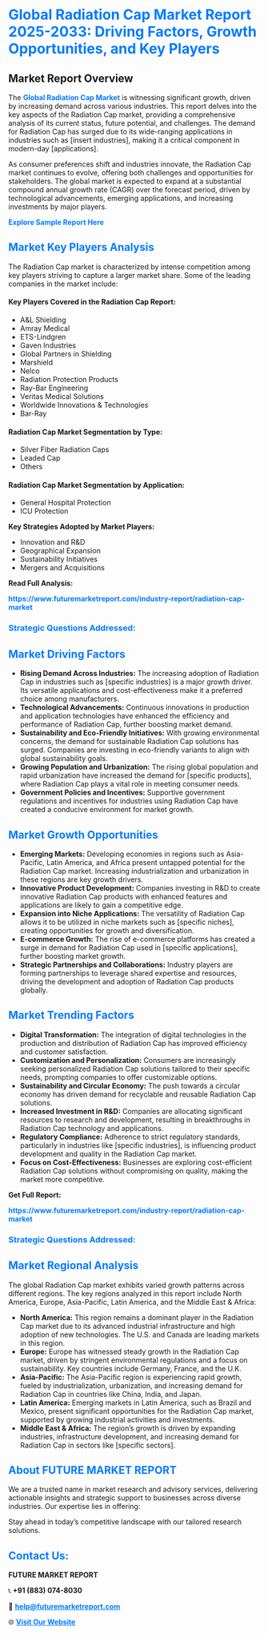 <h1 style="color: #007BFF;">Global Radiation Cap Market Report 2025-2033: Driving Factors, Growth Opportunities, and Key Players</h1>

<section id="overview">
<h2>Market Report Overview</h2>
<p>The <a href="https://www.futuremarketreport.com/industry-report/radiation-cap-market" style="color: #007BFF; text-decoration: none;"><strong>Global Radiation Cap Market</strong></a> is witnessing significant growth, driven by increasing demand across various industries. This report delves into the key aspects of the Radiation Cap market, providing a comprehensive analysis of its current status, future potential, and challenges. The demand for Radiation Cap has surged due to its wide-ranging applications in industries such as [insert industries], making it a critical component in modern-day [applications].</p>
<p>As consumer preferences shift and industries innovate, the Radiation Cap market continues to evolve, offering both challenges and opportunities for stakeholders. The global market is expected to expand at a substantial compound annual growth rate (CAGR) over the forecast period, driven by technological advancements, emerging applications, and increasing investments by major players.</p>
</section>

<section id="overview">
<p><a href="https://www.futuremarketreport.com/request-sample/reportId=109450" style="color: #007BFF; text-decoration: none;"><strong>Explore Sample Report Here</strong></a></p>
</section>

<section id="key-players">
<h2 style="color: #007BFF;">Market Key Players Analysis</h2>
<p>The Radiation Cap market is characterized by intense competition among key players striving to capture a larger market share. Some of the leading companies in the market include:</p>
<h4>Key Players Covered in the Radiation Cap Report:</h4>
<ul><li>A&amp;L Shielding</li><li>Amray Medical</li><li>ETS-Lindgren</li><li>Gaven Industries</li><li>Global Partners in Shielding</li><li>Marshield</li><li>Nelco</li><li>Radiation Protection Products</li><li>Ray-Bar Engineering</li><li>Veritas Medical Solutions</li><li>Worldwide Innovations &amp; Technologies</li><li>Bar-Ray</li></ul>
<h4>Radiation Cap Market Segmentation by Type:</h4>
<ul><li>Silver Fiber Radiation Caps</li><li>Leaded Cap</li><li>Others</li></ul>

<h4>Radiation Cap Market Segmentation by Application:</h4>
<ul><li>General Hospital Protection</li><li>ICU Protection</li></ul>
<p><strong>Key Strategies Adopted by Market Players:</strong></p>
<ul>
<li>Innovation and R&D</li>
<li>Geographical Expansion</li>
<li>Sustainability Initiatives</li>
<li>Mergers and Acquisitions</li>
</ul>
</section>

<section>
<p><strong>Read Full Analysis: </strong></p><a href="https://www.futuremarketreport.com/industry-report/radiation-cap-market" style="color: #007BFF; text-decoration: none;"><strong>https://www.futuremarketreport.com/industry-report/radiation-cap-market</strong></a>
<h3 style="color: #007BFF;">Strategic Questions Addressed:</h3>
</section>

<section id="driving-factors">
<h2 style="color: #007BFF;">Market Driving Factors</h2>
<ul>
<li><strong>Rising Demand Across Industries:</strong> The increasing adoption of Radiation Cap in industries such as [specific industries] is a major growth driver. Its versatile applications and cost-effectiveness make it a preferred choice among manufacturers.</li>
<li><strong>Technological Advancements:</strong> Continuous innovations in production and application technologies have enhanced the efficiency and performance of Radiation Cap, further boosting market demand.</li>
<li><strong>Sustainability and Eco-Friendly Initiatives:</strong> With growing environmental concerns, the demand for sustainable Radiation Cap solutions has surged. Companies are investing in eco-friendly variants to align with global sustainability goals.</li>
<li><strong>Growing Population and Urbanization:</strong> The rising global population and rapid urbanization have increased the demand for [specific products], where Radiation Cap plays a vital role in meeting consumer needs.</li>
<li><strong>Government Policies and Incentives:</strong> Supportive government regulations and incentives for industries using Radiation Cap have created a conducive environment for market growth.</li>
</ul>
</section>

<section id="growth-opportunities">
<h2 style="color: #007BFF;">Market Growth Opportunities</h2>
<ul>
<li><strong>Emerging Markets:</strong> Developing economies in regions such as Asia-Pacific, Latin America, and Africa present untapped potential for the Radiation Cap market. Increasing industrialization and urbanization in these regions are key growth drivers.</li>
<li><strong>Innovative Product Development:</strong> Companies investing in R&D to create innovative Radiation Cap products with enhanced features and applications are likely to gain a competitive edge.</li>
<li><strong>Expansion into Niche Applications:</strong> The versatility of Radiation Cap allows it to be utilized in niche markets such as [specific niches], creating opportunities for growth and diversification.</li>
<li><strong>E-commerce Growth:</strong> The rise of e-commerce platforms has created a surge in demand for Radiation Cap used in [specific applications], further boosting market growth.</li>
<li><strong>Strategic Partnerships and Collaborations:</strong> Industry players are forming partnerships to leverage shared expertise and resources, driving the development and adoption of Radiation Cap products globally.</li>
</ul>
</section>

<section id="trending-factors">
<h2 style="color: #007BFF;">Market Trending Factors</h2>
<ul>
<li><strong>Digital Transformation:</strong> The integration of digital technologies in the production and distribution of Radiation Cap has improved efficiency and customer satisfaction.</li>
<li><strong>Customization and Personalization:</strong> Consumers are increasingly seeking personalized Radiation Cap solutions tailored to their specific needs, prompting companies to offer customizable options.</li>
<li><strong>Sustainability and Circular Economy:</strong> The push towards a circular economy has driven demand for recyclable and reusable Radiation Cap solutions.</li>
<li><strong>Increased Investment in R&D:</strong> Companies are allocating significant resources to research and development, resulting in breakthroughs in Radiation Cap technology and applications.</li>
<li><strong>Regulatory Compliance:</strong> Adherence to strict regulatory standards, particularly in industries like [specific industries], is influencing product development and quality in the Radiation Cap market.</li>
<li><strong>Focus on Cost-Effectiveness:</strong> Businesses are exploring cost-efficient Radiation Cap solutions without compromising on quality, making the market more competitive.</li>
</ul>
</section>

<section>
<p><strong>Get Full Report: </strong></p><a href="https://www.futuremarketreport.com/industry-report/radiation-cap-market" style="color: #007BFF; text-decoration: none;"><strong>https://www.futuremarketreport.com/industry-report/radiation-cap-market</strong></a>
<h3 style="color: #007BFF;">Strategic Questions Addressed:</h3>
</section>


<section id="regional-analysis">
<h2 style="color: #007BFF;">Market Regional Analysis</h2>
<p>The global Radiation Cap market exhibits varied growth patterns across different regions. The key regions analyzed in this report include North America, Europe, Asia-Pacific, Latin America, and the Middle East & Africa:</p>
<ul>
<li><strong>North America:</strong> This region remains a dominant player in the Radiation Cap market due to its advanced industrial infrastructure and high adoption of new technologies. The U.S. and Canada are leading markets in this region.</li>
<li><strong>Europe:</strong> Europe has witnessed steady growth in the Radiation Cap market, driven by stringent environmental regulations and a focus on sustainability. Key countries include Germany, France, and the U.K.</li>
<li><strong>Asia-Pacific:</strong> The Asia-Pacific region is experiencing rapid growth, fueled by industrialization, urbanization, and increasing demand for Radiation Cap in countries like China, India, and Japan.</li>
<li><strong>Latin America:</strong> Emerging markets in Latin America, such as Brazil and Mexico, present significant opportunities for the Radiation Cap market, supported by growing industrial activities and investments.</li>
<li><strong>Middle East & Africa:</strong> The region’s growth is driven by expanding industries, infrastructure development, and increasing demand for Radiation Cap in sectors like [specific sectors].</li>
</ul>
</section>

<footer>
<h2 style="color: #007BFF;">About FUTURE MARKET REPORT</h2>
<p>We are a trusted name in market research and advisory services, delivering actionable insights and strategic support to businesses across diverse industries. Our expertise lies in offering:</p>

<p>Stay ahead in today’s competitive landscape with our tailored research solutions.</p>

<h2 style="color: #007BFF;">Contact Us:</h2>
<p><strong>FUTURE MARKET REPORT</strong></p>
<p>📞 <strong>+91 (883) 074-8030</strong></p>
<p>📧 <strong><a href="mailto:help@futuremarketreport.com" style="color: #007BFF;">help@futuremarketreport.com</a></strong></p>
<p>🌐 <strong><a href="https://www.futuremarketreport.com/" style="color: #007BFF;">Visit Our Website</a></strong></p>
</footer>